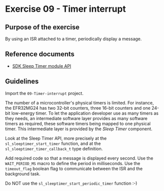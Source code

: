 # Exercise 09 - Timer interrupt

## Purpose of the exercise

By using an ISR attached to a timer, periodically display a message.

## Reference documents

* [SDK Sleep Timer module API](https://docs.silabs.com/gecko-platform/5.0.2/platform-service/sleeptimer)

## Guidelines

Import the `09-Timer-interrupt` project.

The number of a microcontroller's physical timers is limited. For instance, the EFR32MG24 has two 32-bit counters, three 16-bit counters and one 24-bit low-energy timer. To let the application developer use as many timers as they needs, an intermediate software layer provides as many software timers as required, these software timers being mapped to one physical timer. This intermediate layer is provided by the *Sleep Timer* component.

Look at the Sleep Timer API, more precisely at the `sl_sleeptimer_start_timer` function, and at the `sl_sleeptimer_timer_callback_t` type definition.

Add required code so that a message is displayed every second. Use the `WAIT_PERIOD_MS` macro to define the period in milliseconds. Use the `timeout_flag` boolean flag to communicate between the ISR and the background task.

Do NOT use the `sl_sleeptimer_start_periodic_timer` function :-)
